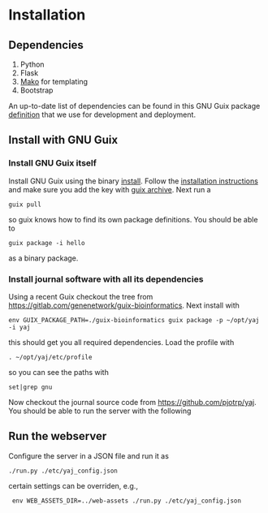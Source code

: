 # Installation

## Dependencies

1. Python
2. Flask
3. [Mako](http://www.makotemplates.org/) for templating
4. Bootstrap

An up-to-date list of dependencies can be found in this GNU Guix
package
[definition](https://gitlab.com/genenetwork/guix-bioinformatics/blob/master/gn/packages/yaj.scm#L69)
that we use for development and deployment.

## Install with GNU Guix

### Install GNU Guix itself

Install GNU Guix using the binary
[install](https://www.gnu.org/software/guix/download/). Follow the
[installation instructions](https://www.gnu.org/software/guix/manual/html_node/Binary-Installation.html)
and make sure you add the key with
[guix archive](https://www.gnu.org/software/guix/manual/html_node/Substitutes.html#Substitutes). Next run a

    guix pull

so guix knows how to find its own package definitions. You should be able to

    guix package -i hello

as a binary package.

### Install journal software with all its dependencies

Using a recent Guix checkout the tree from https://gitlab.com/genenetwork/guix-bioinformatics. Next install with

    env GUIX_PACKAGE_PATH=./guix-bioinformatics guix package -p ~/opt/yaj -i yaj

this should get you all required dependencies. Load the profile with

    . ~/opt/yaj/etc/profile

so you can see the paths with

    set|grep gnu

Now checkout the journal source code from https://github.com/pjotrp/yaj. You should be able to run the server with the following

## Run the webserver

Configure the server in a JSON file and run it as

    ./run.py ./etc/yaj_config.json

certain settings can be overriden, e.g.,

     env WEB_ASSETS_DIR=../web-assets ./run.py ./etc/yaj_config.json
